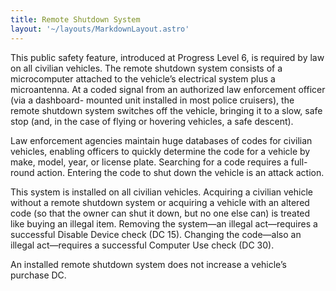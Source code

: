 ```yaml
---
title: Remote Shutdown System
layout: '~/layouts/MarkdownLayout.astro'
---
```

This public safety feature, introduced at Progress Level 6, is required by law
on all civilian vehicles. The remote shutdown system consists of a
microcomputer attached to the vehicle’s electrical system plus a microantenna.
At a coded signal from an authorized law enforcement officer (via a dashboard-
mounted unit installed in most police cruisers), the remote shutdown system
switches off the vehicle, bringing it to a slow, safe stop (and, in the case
of flying or hovering vehicles, a safe descent).

Law enforcement agencies maintain huge databases of codes for civilian
vehicles, enabling officers to quickly determine the code for a vehicle by
make, model, year, or license plate. Searching for a code requires a full-
round action. Entering the code to shut down the vehicle is an attack action.

This system is installed on all civilian vehicles. Acquiring a civilian
vehicle without a remote shutdown system or acquiring a vehicle with an
altered code (so that the owner can shut it down, but no one else can) is
treated like buying an illegal item. Removing the system—an illegal
act—requires a successful Disable Device check (DC 15). Changing the code—also
an illegal act—requires a successful Computer Use check (DC 30).

An installed remote shutdown system does not increase a vehicle’s purchase DC.

